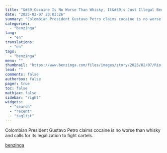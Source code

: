 ```yaml
---
title: "&#39;Cocaine Is No Worse Than Whisky, It&#39;s Just Illegal Because It&#39;s Made In Latin America,&#39; Says Colombian President Petro, Taking Aim At US Drug Policy"
date: "2025-02-07 23:03:26"
summary: "Colombian President Gustavo Petro claims cocaine is no worse than whisky and calls for its legalization to fight cartels."
categories:
  - "benzinga"
lang:
  - "en"
translations:
  - "en"
tags:
  - "benzinga"
menu: ""
thumbnail: "https://www.benzinga.com/files/images/story/2025/02/07/Rio-De-Janeiro--Brazil--November-19--202.jpeg"
lead: ""
comments: false
authorbox: false
pager: true
toc: false
mathjax: false
sidebar: "right"
widgets:
  - "search"
  - "recent"
  - "taglist"
---
```


Colombian President Gustavo Petro claims cocaine is no worse than whisky and calls for its legalization to fight cartels.

[benzinga](https://www.benzinga.com/25/02/43562292/cocaine-is-no-worse-than-whisky-its-just-illegal-because-its-made-in-latin-america-says-colombian-president-petro-taking-aim-at-us-drug-policy)
